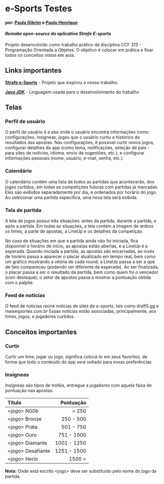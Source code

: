 # e-Sports Testes
#### por: [Paula Gibrim] e [Paulo Henrique]


#### _Remake open-source do aplicativo Strafe E-sports_
Projeto desenvolvido como trabalho prático da disciplina CCF 313 - Programação Orientada a Objetos. O objetivo é colocar em prática e fixar todos os conceitos vistos em aula.

## Links importantes

 **[Strafe e-Sports]** - Projeto que inspirou o nosso trabalho.

 **[Java JDK]** - Linguagem usada para o desenvolvimento do trabalho


## Telas
### Perfil de usuário
O perfil de usuário é a aba onde o usuário encontra informações como: configurações, insigneas, jogos que o usuário curtiu e histórico de resultados das apostas. Nas configurações, é possível curtir novos jogos, configurar detalhes do app (como tema, notificações, seleção de país - para sites de notícias, idioma, envio de sugestões, etc.), e configurar informações pessoais (nome, usuário, e-mail, senha, etc.).


### Calendário
O calendário contém uma lista de todos as partidas que acontecerão, dos jogos curtidos, em todas as competições futuras com partidas já marcadas. Eles são exibidos separadamente por dia, e ordenados por horário do jogo. Ao selecionar uma partida específica, uma nova tela será exibida.


### Tela de partida
A tela de jogos possui três situações: antes da partida, durante a partida, e após a partida. Em todas as situações, a tela contém a imagem de ambos os times, a parte de apostas, a LineUp e os detalhes da competição. 

No caso de situações em que a partida ainda não foi iniciada, fica disponível o horário de início, as apostas estão abertas, e a LineUp é a esperada. Quando iniciada a partida, as apostas são encerradas, ao invés de horário passa a aparecer o placar atualizado em tempo real, bem como um gráfico mostrando a vitória de cada round; a LineUp passa a ser a que de fato compareceu (podendo ser diferente da esperada). Ao ser finalizada, o placar passa a ser o resultado da partida, bem como quem foi o vencedor (com destaque); o setor de apostas passa a mostrar a pontuação obtida com o palpite.


### Feed de notícias
O feed de notícias reúne notícias de sites de e-sports, tais como draft5.gg e maisesportes.com.br
Essas notícias estão associadas, principalmente, aos times, jogos, e jogadores curtidos.


## Conceitos importantes
### Curtir
Curtir um time, jogar ou jogo, significa colocá-lo em seus favoritos, de forma que todo o conteúdo do app será voltado para essas preferências

### Insígneas
Insigneas são tipos de troféis, entregue a jogadores com aquela faixa de pontuação nas apostas. 

| Título             |   Pontuação |
|:-------------------|------------:|
 | \<jogo> N00b       |       < 250 |
 | \<jogo> Bronze     |   250 - 500 |
 | \<jogo> Prata      |   501 - 750 |
 | \<jogo> Ouro       |  751 - 1000 |
 | \<jogo> Diamante   | 1001 - 1250 |
 | \<jogo> Desafiante | 1251 - 1500 |
 | \<jogo> Herói      |      1500 > |


**Nota:** Onde está escrito \<jogo> deve ser substituído pelo nome do jogo da partida.



[//]: # (These are reference links used in the body of this note and get stripped out when the markdown processor does its job. There is no need to format nicely because it shouldn't be seen. Thanks SO - http://stackoverflow.com/questions/4823468/store-comments-in-markdown-syntax)

   [Strafe e-Sports]: <https://www.strafe.com/>
   [Java JDK]:  <https://www.oracle.com/java/technologies/downloads/>
   [Paula Gibrim]: <mailto: paula.gibrim@ufv.br>
   [Paulo Henrique]: <mailto: paulo.h.carneiro@ufv.br>
